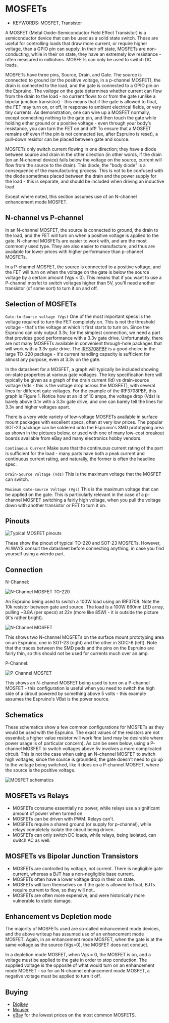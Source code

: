 <!--- Copyright (c) 2013 Spence Konde. See the file LICENSE for copying permission. -->
MOSFETs
=====================

* KEYWORDS: MOSFET, Transistor

A MOSFET (Metal Oxide-Semiconductor Field Effect Transistor) is a semiconductor device that can be used as a solid state switch. These are useful for controlling loads that draw more current, or require higher voltage, than a GPIO pin can supply. In their off state, MOSFETs are non-conducting, while in their on state, they have an extremely low resistance - often measured in milliohms. MOSFETs can only be used to switch DC loads. 

MOSFETs have three pins, Source, Drain, and Gate. The source is connected to ground (or the positive voltage, in a p-channel MOSFET), the drain is connected to the load, and the gate is connected to a GPIO pin on the Espruino. The *voltage* on the gate determines whether current can flow from the drain to the load - no current flows to or from the gate (unlike a bipolar junction transistor) - this means that if the gate is allowed to float, the FET may turn on, or off, in response to ambient electrical fields, or very tiny currents. As demonstration, one can wire up a MOSFET normally, except connecting nothing to the gate pin, and then touch the gate while holding either ground or a positive voltage - even through your body’s resistance, you can turn the FET on and off! To ensure that a MOSFET remains off even if the pin is not connected (ex, after Espruino is reset), a pull-down resistor can be placed between gate and source.

MOSFETs only switch current flowing in one direction; they have a diode between source and drain in the other direction (in other words, if the drain (on an N-channel device) falls below the voltage on the source, current will flow from the source to the drain). This diode, the "body diode" is a consequence of the manufacturing process. This is not to be confused with the diode sometimes placed between the drain and the power supply for the load - this is separate, and should be included when driving an inductive load. 

Except where noted, this section assumes use of an N-channel enhancement mode MOSFET. 

N-channel vs P-channel
----------------------

In an N-channel MOSFET, the source is connected to ground, the drain to the load, and the FET will turn on when a positive voltage is applied to the gate. N-channel MOSFETs are easier to work with, and are the most commonly used type. They are also easier to manufacture, and thus are available for lower prices with higher performance than p-channel MOSFETs.

In a P-channel MOSFET, the source is connected to a positive voltage, and the FET will turn on when the voltage on the gate is below the source voltage by a certain amount (Vgs < 0). This means that if you want to use a P-channel mosfet to switch voltages higher than 5V, you'll need another transistor (of some sort) to turn it on and off.


Selection of MOSFETs
--------------------

`Gate-to-Source voltage (Vgs)` One of the most important specs is the voltage required to turn the FET completely on. This is not the threshold voltage - that's the voltage at which it first starts to turn on. Since the Espruino can only output 3.3v, for the simplest connection, we need a part that provides good performance with a 3.3v gate drive. Unfortunately, there are not many MOSFETs available in convenient through-hole packages that will work with a 3.3v gate drive. The [IRF3708PBF](http://www.irf.com/product-info/datasheets/data/irfr3708pbf.pdf) is a good choice in the large TO-220 package - it's current handling capacity is sufficient for almost any purpose, even at 3.3v on the gate.

In the datasheet for a MOSFET, a graph will typically be included showing on-state properties at various gate voltages. The key specification here will typically be given as a graph of the drain current (Id) vs drain-source voltage (Vds - this is the voltage drop across the MOSFET), with several lines for different gate voltages. For the example of the IRF3708PBF, this graph is Figure 1. Notice how at an Id of 10 amps, the voltage drop (Vds) is barely above 0.1v with a 3.3v gate drive, and one can barely tell the lines for 3.3v and higher voltages apart. 

There is a very wide variety of low-voltage MOSFETs available in surface mount packages with excellent specs, often at very low prices. The popular SOT-23 package can be soldered onto the Espruino's SMD prototyping area as shown in the pictures below, or used with one of many low-cost breakout boards available from eBay and many electronics hobby vendors.

`Continuous Current` Make sure that the continuous current rating of the part is sufficient for the load - many parts have both a peak current and continuous current rating, and naturally, the former is often the headline spec. 

`Drain-Source Voltage (Vds)` This is the maximum voltage that the MOSFET can switch. 

`Maximum Gate-Source Voltage (Vgs)` This is the maximum voltage that can be applied on the gate. This is particularly relevant in the case of a p-channel MOSFET switching a fairly high voltage, when you pull the voltage down with another transistor or FET to turn it on.


Pinouts
------------------

![Typical MOSFET pinouts](pinouts.jpg)

These show the pinout of typical TO-220 and SOT-23 MOSFETs. However, ALWAYS consult the datasheet before connecting anything, in case you find yourself using a wierdo part. 


Connection
------------------

N-Channel:

![N-Channel MOSFET TO-220](TO-220MOSFET.jpg)

An Espruino being used to switch a 100W load using an IRF3708. Note the 10k resistor between gate and source. The load is a 100W 660nm LED array, pulling ~3.8A (per specs) at 22v (more like 85W) - it is outside the picture (it's rather bright). 


![N-Channel MOSFET](N-Ch.jpg)

This shows two N-channel MOSFETs on the surface mount prototyping area on an Espruino, one in SOT-23 (right) and the other in SOIC-8 (left). Note that the traces between the SMD pads and the pins on the Espruino are fairly thin, so this should not be used for currents much over an amp.

P-Channel: 

![P-Channel MOSFET](P-Ch.jpg)

This shows an N-channel MOSFET being used to turn on a P-channel MOSFET - this configuration is useful when you need to switch the high side of a circuit powered by something above 5 volts - this example assumes the Espruino's VBat is the power source.

Schematics
------------------
These schematics show a few common configurations for MOSFETs as they would be used with the Espruino. The exact values of the resistors are not essential; a higher value resistor will work fine (and may be desirable where power usage is of particular concern). As can be seen below, using a P-channel MOSFET to switch voltages above 5v involves a more complicated circuit. This is not the case when using an N-channel MOSFET to switch high voltages; since the source is grounded, the gate doesn't need to go up to the voltage being switched, like it does on a P-channel MOSFET, where the source is the positive voltage. 

![MOSFET schematics](mosfetschematic.jpg)

MOSFETs vs Relays
----------------

* MOSFETs consume essentially no power, while relays use a significant amount of power when turned on. 
* MOSFETs can be driven with PWM. Relays can't. 
* MOSFETs require a shared ground (or supply for p-channel), while relays completely isolate the circuit being driven.
* MOSFETs can only switch DC loads, while relays, being isolated, can switch AC as well. 

MOSFETs vs Bipolar Junction Transistors
------------------

* MOSFETs are controlled by voltage, not current. There is negligible gate current, whereas a BJT has a non-negligible base current. 
* MOSFETs often have a lower voltage drop in their on state.
* MOSFETs will turn themselves on if the gate is allowed to float, BJTs require current to flow, so they will not..
* MOSFETs are often more expensive, and were historically more vulnerable to static damage.


Enhancement vs Depletion mode
----------------------
The majority of MOSFETs used are so-called enhancement mode devices, and the above writeup has assumed use of an enhancement mode MOSFET. Again, in an enhancement mode MOSFET, when the gate is at the same voltage as the source (Vgs=0), the MOSFET does not conduct. 

In a depletion mode MOSFET, when Vgs = 0, the MOSFET is on, and a voltage must be applied to the gate in order to stop conduction. The supplied voltage is the opposite of what would turn on an enhancement mode MOSFET - so for an N-channel enhancement mode MOSFET, a negative voltage must be applied to turn it off.


Buying
---------------------

* [Digikey](http://digikey.com)
* [Mouser](http://mouser.com)
* [eBay](http://ebay.com) for the lowest prices on the most common MOSFETS.

